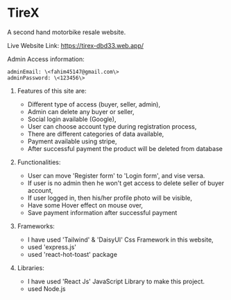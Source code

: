 # TireX #
A second hand motorbike resale website.

Live Website Link: https://tirex-dbd33.web.app/

Admin Access information:

    adminEmail: \<fahim45147@gmail.com\>
    adminPassword: \<123456\>

1. Features of this site are: 

    * Different type of access (buyer, seller, admin),
    * Admin can delete any buyer or seller,
    * Social login available (Google),
    * User can choose account type during registration process,
    * There are different categories of data available,
    * Payment available using stripe,
    * After successful payment the product will be deleted from database

2. Functionalities:

    * User can move 'Register form' to 'Login form', and vise versa.
    * If user is no admin then he won't get access to delete seller of buyer account,
    * If user logged in, then his/her profile photo will be visible,
    * Have some Hover effect on mouse over,
    * Save payment information after successful payment

3. Frameworks:

    * I have used 'Tailwind' & 'DaisyUI' Css Framework in this website,
    * used 'express.js'
    * used 'react-hot-toast' package

4. Libraries:

    * I have used 'React Js' JavaScript Library to make this project.
    * used Node.js